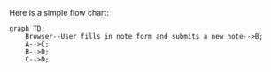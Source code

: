 Here is a simple flow chart:

```mermaid
graph TD;
    Browser--User fills in note form and submits a new note-->B;
    A-->C;
    B-->D;
    C-->D;
```
